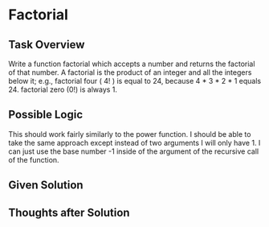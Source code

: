 # Factorial

## Task Overview
Write a function factorial which accepts a number and returns the factorial of that number. A factorial is the product of an integer and all the integers below it; e.g., factorial four ( 4! ) is equal to 24, because 4 * 3 * 2 * 1 equals 24.  factorial zero (0!) is always 1.

## Possible Logic
This should work fairly similarly to the power function. I should be able to take the same approach except instead of two arguments I will only have 1. I can just use the base number -1 inside of the argument of the recursive call of the function.

## Given Solution


## Thoughts after Solution

